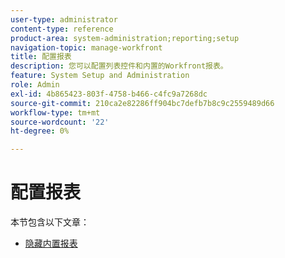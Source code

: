 ```yaml
---
user-type: administrator
content-type: reference
product-area: system-administration;reporting;setup
navigation-topic: manage-workfront
title: 配置报表
description: 您可以配置列表控件和内置的Workfront报表。
feature: System Setup and Administration
role: Admin
exl-id: 4b865423-803f-4758-b466-c4fc9a7268dc
source-git-commit: 210ca2e82286ff904bc7defb7b8c9c2559489d66
workflow-type: tm+mt
source-wordcount: '22'
ht-degree: 0%

---
```


# 配置报表

本节包含以下文章：

* [隐藏内置报表](../../../administration-and-setup/manage-workfront/configure-reports/hide-built-in-reports.md)
